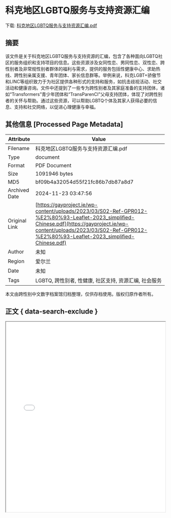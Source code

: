 # 科克地区LGBTQ服务与支持资源汇编

<!-- tcd_download_link -->
下载: <a href="../科克地区LGBTQ服务与支持资源汇编.pdf" download>科克地区LGBTQ服务与支持资源汇编.pdf</a>
<!-- tcd_download_link_end -->

## 摘要

<!-- tcd_abstract -->
该文件是关于科克地区LGBTQ服务与支持资源的汇编，包含了各种面向LGBTQ社区的服务组织和支持项目的信息。这些资源涉及女同性恋、男同性恋、双性恋、跨性别者及非常规性别者群体的福利与需求，提供的服务包括性健康中心、求助热线、跨性别亲属支援、青年团体、家长信息群等。举例来说，科克LGBT+骄傲节和LINC等组织致力于为社区提供各种形式的支持和服务，如抗击歧视活动、社交活动和健康咨询。文件中还提到了一些专为跨性别者及其家庭准备的支持团体，诸如“Transformers”青少年团体和“TransParenCI”父母支持团体，体现了对跨性别者的关怀与帮助。通过这些资源，可以帮助LGBTQ个体及其家人获得必要的信息、支持和社交网络，以促进心理健康与幸福。

<!-- tcd_abstract_end -->

## 其他信息 [Processed Page Metadata]

| Attribute       | Value                                  |
|-----------------|----------------------------------------|
| Filename        | 科克地区LGBTQ服务与支持资源汇编.pdf                             |
| Type            | document                                 |
| Format          | PDF Document                               |
| Size            | 1091946 bytes                           |
| MD5             | bf09b4a32054d55f21fc86b7db87a8d7                                  |
| Archived Date   | 2024-11-23 03:47:56                             |
| Original Link   | [https://gayproject.ie/wp-content/uploads/2023/03/S02-Ref-GPR012-%E2%80%93-Leaflet-2023_simplified-Chinese.pdf](https://gayproject.ie/wp-content/uploads/2023/03/S02-Ref-GPR012-%E2%80%93-Leaflet-2023_simplified-Chinese.pdf)                         |
| Author          | 未知                               |
| Region          | 爱尔兰                               |
| Date            | 未知                                 |
| Tags            | LGBTQ, 跨性别者, 性健康, 社区支持, 资源汇编, 社会服务                                 |

本文由跨性别中文数字档案馆归档整理，仅供存档使用。版权归原作者所有。


## 正文 { data-search-exclude }

<!-- tcd_main_text -->
<iframe src="../科克地区LGBTQ服务与支持资源汇编.pdf" width="100%" height="600px">
    <p>无法显示PDF，请下载查看。</p>
</iframe>
<!-- tcd_main_text_end -->

